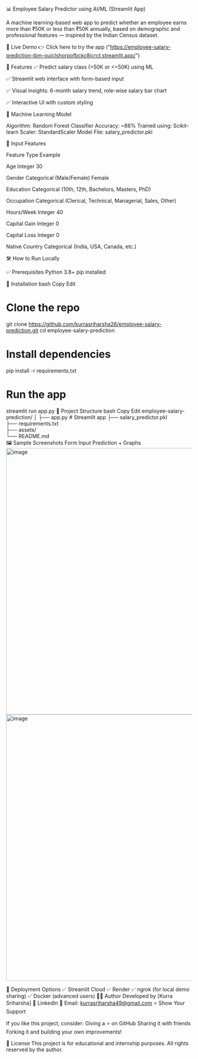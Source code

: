 📊 Employee Salary Predictor using AI/ML (Streamlit App)


A machine learning-based web app to predict whether an employee earns more than ₹50K or less than ₹50K annually, based on demographic and professional features — inspired by the Indian Census dataset.

🔗 Live Demo
👉 Click here to try the app ("https://employee-salary-prediction-ibm-oujclshorpofbckc8jcrct.streamlit.app/")

📌 Features
✅ Predict salary class (>50K or <=50K) using ML

✅ Streamlit web interface with form-based input

✅ Visual insights: 6-month salary trend, role-wise salary bar chart

✅ Interactive UI with custom styling

🧠 Machine Learning Model

Algorithm: Random Forest Classifier
Accuracy: ~88%
Trained using: Scikit-learn
Scaler: StandardScaler
Model File: salary_predictor.pkl

🧾 Input Features

Feature	Type	Example

Age	Integer	30

Gender	Categorical (Male/Female)	Female

Education	Categorical (10th, 12th, Bachelors, Masters, PhD)	

Occupation	Categorical (Clerical, Technical, Managerial, Sales, Other)

Hours/Week	Integer	40

Capital Gain	Integer	0

Capital Loss	Integer	0

Native Country	Categorical (India, USA, Canada, etc.)	

🛠️ How to Run Locally

✅ Prerequisites
Python 3.8+
pip installed

🔧 Installation
bash
Copy
Edit

# Clone the repo
git clone https://github.com/kurrasriharsha26/employee-salary-prediction.git
cd employee-salary-prediction

# Install dependencies
pip install -r requirements.txt

# Run the app
streamlit run app.py
📁 Project Structure
bash
Copy
Edit
employee-salary-prediction/
│
├── app.py                  # Streamlit app
├── salary_predictor.pkl    
├── requirements.txt        
├── assets/                 
└── README.md               
🖼️ Sample Screenshots
Form Input Prediction + Graphs
<img width="1280" height="721" alt="image" src="https://github.com/user-attachments/assets/2a4f1545-b04e-45ee-a3c2-b4add597a8c4" />
<img width="1280" height="721" alt="image" src="https://github.com/user-attachments/assets/a269f126-fea5-4f8f-a717-c5b542473f24" />






🚀 Deployment Options
✅ Streamlit Cloud
✅ Render
✅ ngrok (for local demo sharing)
✅ Docker (advanced users)
🙋‍♂️ Author
Developed by [Kurra Sriharsha]
🔗 LinkedIn
📧 Email: kurrasriharsha49@gmail.com
⭐️ Show Your Support

If you like this project, consider:
Giving a ⭐️ on GitHub
Sharing it with friends
Forking it and building your own improvements!

📄 License
This project is for educational and internship purposes. All rights reserved by the author.
